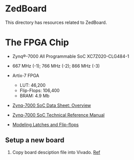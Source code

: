 # ZedBoard

This directory has resources related to ZedBoard.

# The FPGA Chip

- Zynq®-7000 All Programmable SoC XC7Z020-CLG484-1
- 667 MHz (-1); 766 MHz (-2); 866 MHz (-3)
- Artix-7 FPGA
    - LUT:  46,200
    - Flip-Flops:  106,400
    - BRAM: 4.9 Mb 

- [Zynq-7000 SoC Data Sheet: Overview](https://www.xilinx.com/support/documentation/data_sheets/ds190-Zynq-7000-Overview.pdf)
- [Zynq-7000 SoC Technical Reference Manual](https://www.xilinx.com/support/documentation/user_guides/ug585-Zynq-7000-TRM.pdf)
- [Modeling Latches and Flip-flops](https://www.xilinx.com/support/documentation/university/ISE-Teaching/HDL-Design/14x/Nexys3/Verilog/docs-pdf/lab5.pdf)


## Setup a new board

1. Copy board desciption file into Vivado. [Ref](https://reference.digilentinc.com/reference/software/vivado/board-files?redirect=1)

